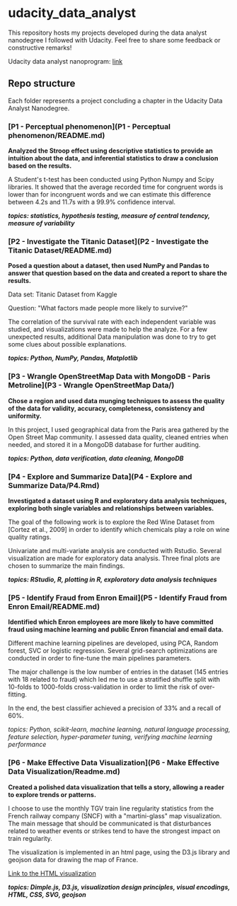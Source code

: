 # udacity_data_analyst

This repository hosts my projects developed during the data analyst nanodegree I followed with Udacity.
Feel free to share some feedback or constructive remarks!

Udacity data analyst nanoprogram: [link](https://www.udacity.com/course/data-analyst-nanodegree--nd002)


## Repo structure

Each folder represents a project concluding a chapter in the Udacity Data Analyst Nanodegree.

### [P1 - Perceptual phenomenon](P1 - Perceptual phenomenon/README.md)

**Analyzed the Stroop effect using descriptive statistics to provide an intuition about the data, and inferential statistics to draw a conclusion based on the results.**

A Student's t-test has been conducted using Python Numpy and Scipy libraries. It showed that the average recorded time for congruent words is lower than for incongruent words and we can estimate this difference between 4.2s and 11.7s with a 99.9% confidence interval.

***topics: statistics, hypothesis testing, measure of central tendency, measure of variability***

### [P2 - Investigate the Titanic Dataset](P2 - Investigate the Titanic Dataset/README.md)

**Posed a question about a dataset, then used NumPy and Pandas to answer that question based on the data and created a report to share the results.**

Data set: Titanic Dataset from Kaggle

Question: "What factors made people more likely to survive?"

The correlation of the survival rate with each independent variable was studied, and visualizations were made to help the analyze. For a few unexpected results, additional Data manipulation was done to try to get some clues about possible explanations.

***topics: Python, NumPy, Pandas, Matplotlib***

### [P3 - Wrangle OpenStreetMap Data with MongoDB - Paris Metroline](P3 - Wrangle OpenStreetMap Data/)

**Chose a region and used data munging techniques to assess the quality of the data for validity, accuracy, completeness, consistency and uniformity.**

In this project, I used geographical data from the Paris area gathered by the Open Street Map community. I assessed data quality, cleaned entries when needed, and stored it in a MongoDB database for further auditing.

***topics: Python, data verification, data cleaning, MongoDB***

### [P4 - Explore and Summarize Data](P4 - Explore and Summarize Data/P4.Rmd)

**Investigated a dataset using R and exploratory data analysis techniques, exploring both single variables and relationships between variables.**

The goal of the following work is to explore the Red Wine Dataset from [Cortez et al., 2009] in order to identify which chemicals play a role on wine quality ratings.

Univariate and multi-variate analysis are conducted with Rstudio. Several visualization are made for exploratory data analysis. Three final plots are chosen to summarize the main findings. 

***topics: RStudio, R, plotting in R, exploratory data analysis techniques***

### [P5 - Identify Fraud from Enron Email](P5 - Identify Fraud from Enron Email/README.md)

**Identified which Enron employees are more likely to have committed fraud using machine learning and public Enron financial and email data.**


Different machine learning pipelines are developed, using PCA, Random forest, SVC or logistic regression. Several grid-search optimizations are conducted in order to fine-tune the main pipelines parameters.

The major challenge is the low number of entries in the dataset (145 entries with 18 related to fraud) which led me to use a stratified shuffle split with 10-folds to 1000-folds cross-validation in order to limit the risk of over-fitting.

In the end, the best classifier achieved a precision of 33% and a recall of 60%.

*topics: Python, scikit-learn, machine learning, natural language processing, feature selection, hyper-parameter tuning, verifying machine learning performance*

### [P6 - Make Effective Data Visualization](P6 - Make Effective Data Visualization/Readme.md)

**Created a polished data visualization that tells a story, allowing a reader to explore trends or patterns.**

I choose to use the monthly TGV train line regularity statistics from the French railway company (SNCF) with a "martini-glass" map visualization. The main message that should be communicated is that disturbances related to weather events or strikes tend to have the strongest impact on train regularity.

The visualization is implemented in an html page, using the D3.js library and geojson data for drawing the map of France.

[Link to the HTML visualization](http://aureliengervasi.github.io/udacity_data_analist/P6/index.html)

***topics: Dimple.js, D3.js, visualization design principles, visual encodings, HTML, CSS, SVG, geojson***


	